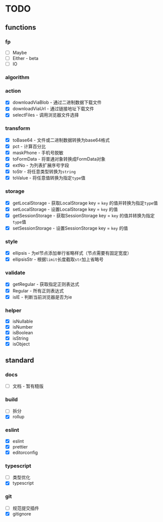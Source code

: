# TODO

## functions

### fp

- [ ] Maybe
- [ ] Either - beta
- [ ] IO

### algorithm

### action

- [X] downloadViaBlob - 通过二进制数据下载文件
- [X] downloadViaUrl - 通过链接地址下载文件
- [X] selectFiles - 调用浏览器文件选择

### transform

- [X] toBase64 - 文件或二进制数据转换为base64格式
- [X] pct - 计算百分比
- [X] maskPhone - 手机号脱敏
- [X] toFormData - 将普通对象转换成FormData对象
- [X] extNo - 为列表扩展序号字段
- [X] toStr - 将任意类型转换为`string`
- [X] toValue - 将任意值转换为指定`type`值

### storage

- [X] getLocalStorage - 获取LocalStorage key = `key` 的值并转换为指定`type`值
- [X] setLocalStorage - 设置LocalStorage key = `key` 的值
- [X] getSessionStorage - 获取SessionStorage key = `key` 的值并转换为指定`type`值
- [X] setSessionStorage - 设置SessionStorage key = `key` 的值

### style

- [X] ellipsis - 为el节点添加单行省略样式（节点需要有固定宽度）
- [X] ellipsisStr - 根据`limit`长度截取`str`加上省略号

### validate

- [X] getRegular - 获取指定正则表达式
- [X] Regular - 所有正则表达式
- [X] isIE - 判断当前浏览器是否为ie

### helper

- [X] isNullable
- [X] isNumber
- [X] isBoolean
- [X] isString
- [X] isObject

## standard

### docs

- [ ] 文档 - 暂有糙版

### build

- [ ] 拆分
- [X] rollup

### eslint

- [X] eslint
- [X] prettier
- [X] editorconfig

### typescript

- [ ] 类型优化
- [X] typescript

### git

- [ ] 规范提交插件
- [X] gitignore
